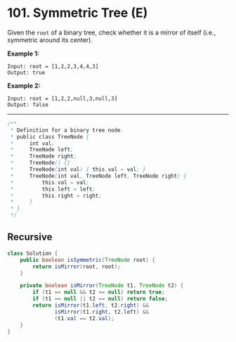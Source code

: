 # 101. Symmetric Tree (E)
Given the ``root`` of a binary tree, check whether it is a mirror of itself (i.e., symmetric around its center).

**Example 1:**
```
Input: root = [1,2,2,3,4,4,3]
Output: true
```

**Example 2:**
```
Input: root = [1,2,2,null,3,null,3]
Output: false
```
---
```java
/**
 * Definition for a binary tree node.
 * public class TreeNode {
 *     int val;
 *     TreeNode left;
 *     TreeNode right;
 *     TreeNode() {}
 *     TreeNode(int val) { this.val = val; }
 *     TreeNode(int val, TreeNode left, TreeNode right) {
 *         this.val = val;
 *         this.left = left;
 *         this.right = right;
 *     }
 * }
 */
```

## Recursive
```java
class Solution {
    public boolean isSymmetric(TreeNode root) {
        return isMirror(root, root);
    }

    private boolean isMirror(TreeNode t1, TreeNode t2) {
        if (t1 == null && t2 == null) return true;
        if (t1 == null || t2 == null) return false;
        return isMirror(t1.left, t2.right) && 
               isMirror(t1.right, t2.left) && 
               (t1.val == t2.val);
    }
}
```